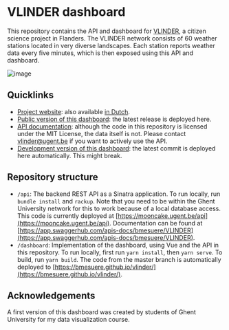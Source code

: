 # VLINDER dashboard

This repository contains the API and dashboard for [VLINDER](http://vlinder.ugent.be/en), a citizen science project in Flanders. The VLINDER network consists of 60 weather stations located in very diverse landscapes. Each station reports weather data every five minutes, which is then exposed using this API and dashboard.

![image](https://user-images.githubusercontent.com/481872/86219125-0c04b880-bb82-11ea-90e9-af77f382d66f.png)

## Quicklinks
- [Project website](http://vlinder.ugent.be/en): also available [in Dutch](http://vlinder.ugent.be).
- [Public version of this dashboard](http://vlinder.ugent.be/dashboard): the latest release is deployed here.
- [API documentation](https://app.swaggerhub.com/apis-docs/bmesuere/VLINDER): although the code in this repository is licensed under the MIT License, the data itself is not. Please contact vlinder@ugent.be if you want to actively use the API.
- [Development version of this dashboard](https://bmesuere.github.io/vlinder/): the latest commit is deployed here automatically. This might break.

## Repository structure

- `/api`: The backend REST API as a Sinatra application. To run locally, run `bundle install` and `rackup`. Note that you need to be within the Ghent University network for this to work because of a local database access. This code is currently deployed at [https://mooncake.ugent.be/api](https://mooncake.ugent.be/api). Documentation can be found at [https://app.swaggerhub.com/apis-docs/bmesuere/VLINDER](https://app.swaggerhub.com/apis-docs/bmesuere/VLINDER).
- `/dashboard`: Implementation of the dashboard, using Vue and the API in this repository. To run locally, first run `yarn install`, then `yarn serve`. To build, run `yarn build`. The code from the master branch is automatically deployed to [https://bmesuere.github.io/vlinder/](https://bmesuere.github.io/vlinder/).

## Acknowledgements

 A first version of this dashboard was created by students of Ghent University for my data visualization course.

